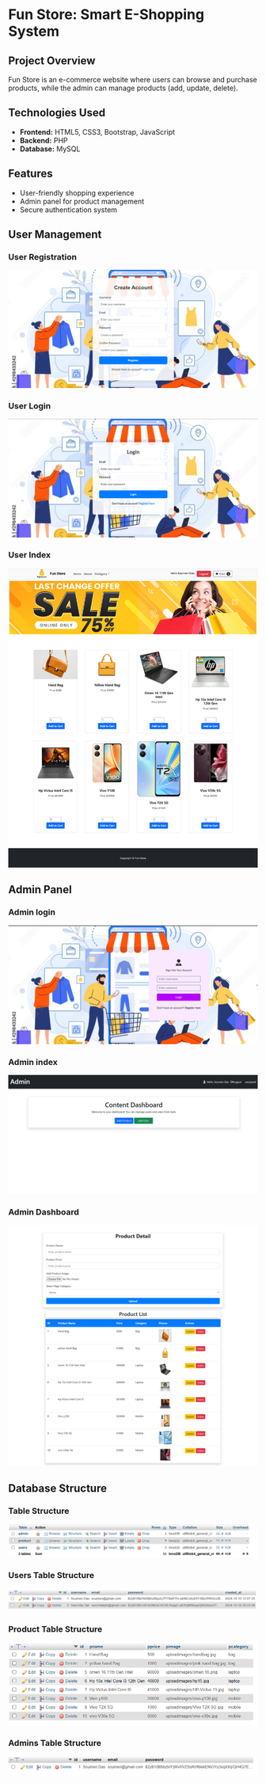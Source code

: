 # Fun Store: Smart E-Shopping System

## Project Overview  
Fun Store is an e-commerce website where users can browse and purchase products, while the admin can manage products (add, update, delete).

## Technologies Used  
- **Frontend:** HTML5, CSS3, Bootstrap, JavaScript  
- **Backend:** PHP  
- **Database:** MySQL  

## Features  
- User-friendly shopping experience  
- Admin panel for product management  
- Secure authentication system



## User Management

### User Registration
![User Registration](https://github.com/dassoumen98/Fun_Store/blob/main/sanpshot/user%20register.png)

### User Login
![User Login](https://github.com/dassoumen98/Fun_Store/blob/main/sanpshot/user%20login.png)

### User Index
![User Index](https://github.com/dassoumen98/Fun_Store/blob/main/sanpshot/user-index.png)




## Admin Panel

### Admin login
![Admin login](https://github.com/dassoumen98/Fun_Store/blob/main/sanpshot/admin%20login.png)

### Admin index
![Admin index](https://github.com/dassoumen98/Fun_Store/blob/main/sanpshot/admin%20dashboard.png)


### Admin Dashboard
![Admin Dashboard](https://github.com/dassoumen98/Fun_Store/blob/main/sanpshot/admin-product.png)


## Database Structure

### Table Structure
![Table Structure](https://github.com/dassoumen98/Fun_Store/blob/main/sanpshot/table%20structure.png)
### Users Table Structure
![Table Structure](https://github.com/dassoumen98/Fun_Store/blob/main/sanpshot/user%20table.png)
### Product Table Structure
![Table Structure](https://github.com/dassoumen98/Fun_Store/blob/main/sanpshot/product%20table.png)
### Admins Table Structure
![Table Structure](https://github.com/dassoumen98/Fun_Store/blob/main/sanpshot/admin%20table.png)
